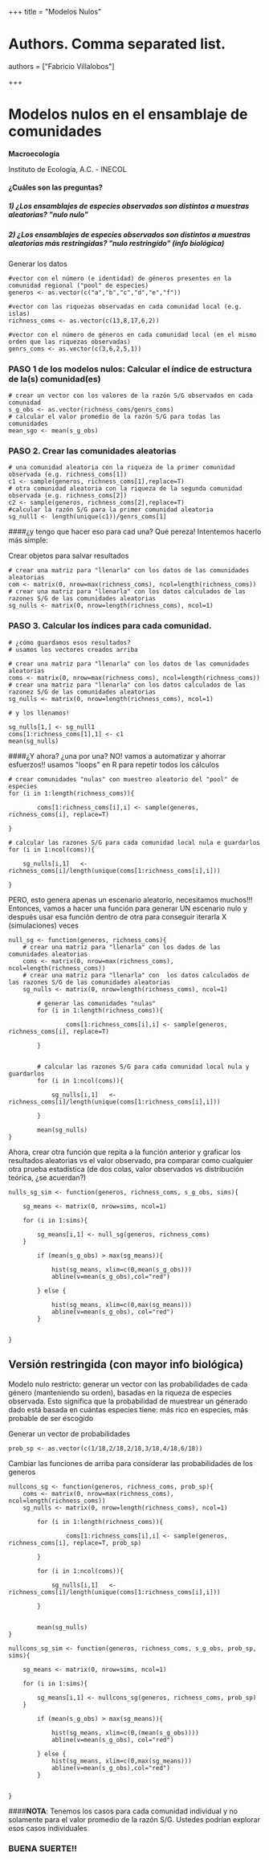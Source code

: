 +++
title = "Modelos Nulos"

# Authors. Comma separated list.
authors = ["Fabricio Villalobos"]

  
+++

# Modelos nulos en el ensamblaje de comunidades

**Macroecología**

Instituto de Ecología, A.C. - INECOL


#### ¿Cuáles son las preguntas? 
##### 1) ¿Los ensamblajes de especies observados son distintos a muestras aleatorias? "nulo nulo"
##### 2) ¿Los ensamblajes de especies observados son distintos a muestras aleatorias más restringidas? "nulo restringido" (info biológica)


Generar los datos
```{r eval=FALSE}
#vector con el número (e identidad) de géneros presentes en la comunidad regional ("pool" de especies)
generos <- as.vector(c("a","b","c","d","e","f"))

#vector con las riquezas observadas en cada comunidad local (e.g. islas)
richness_coms <- as.vector(c(13,8,17,6,2))

#vector con el número de géneros en cada comunidad local (en el mismo orden que las riquezas observadas)
genrs_coms <- as.vector(c(3,6,2,5,1))
```

### PASO 1 de los modelos nulos: Calcular el índice de estructura de la(s) comunidad(es)
```{r eval=FALSE}
# crear un vector con los valores de la razón S/G observados en cada comunidad
s_g_obs <- as.vector(richness_coms/genrs_coms)
# calcular el valor promedio de la razón S/G para todas las comunidades
mean_sgo <- mean(s_g_obs)
```

### PASO 2. Crear las comunidades aleatorias
```{r eval=FALSE}
# una comunidad aleatoria con la riqueza de la primer comunidad observada (e.g. richness_coms[1])
c1 <- sample(generos, richness_coms[1],replace=T)
# otra comunidad aleatoria con la riqueza de la segunda comunidad observada (e.g. richness_coms[2])
c2 <- sample(generos, richness_coms[2],replace=T)
#calcular la razón S/G para la primer comunidad aleatoria
sg_null1 <- length(unique(c1))/genrs_coms[1]
```

####¿y tengo que hacer eso para cad una? Qué pereza! Intentemos hacerlo más simple:

Crear objetos para salvar resultados
```{r eval=FALSE}
# crear una matriz para "llenarla" con los datos de las comunidades aleatorias
com <- matrix(0, nrow=max(richness_coms), ncol=length(richness_coms))
# crear una matriz para "llenarla" con los datos calculados de las razones S/G de las comunidades aleatorias
sg_nulls <- matrix(0, nrow=length(richness_coms), ncol=1)
```

### PASO 3. Calcular los índices para cada comunidad. 
```{r eval=FALSE}
# ¿cómo guardamos esos resultados?
# usamos los vectores creados arriba

# crear una matriz para "llenarla" con los datos de las comunidades aleatorias
coms <- matrix(0, nrow=max(richness_coms), ncol=length(richness_coms))
# crear una matriz para "llenarla" con los datos calculados de las razonez S/G de las comunidades aleatorias
sg_nulls <- matrix(0, nrow=length(richness_coms), ncol=1)

# y los llenamos!

sg_nulls[1,] <- sg_null1
coms[1:richness_coms[1],1] <- c1
mean(sg_nulls)
```

####¿Y ahora? ¿una por una? NO! vamos a automatizar y ahorrar esfuerzos!!
usamos "loops" en R para repetir todos los cálculos

```{r eval=FALSE}
# crear comunidades "nulas" con muestreo aleatorio del "pool" de especies
for (i in 1:length(richness_coms)){
	
		coms[1:richness_coms[i],i] <- sample(generos, richness_coms[i], replace=T)
	
}

# calcular las razones S/G para cada comunidad local nula e guardarlos
for (i in 1:ncol(coms)){
	
	sg_nulls[i,1]	<- richness_coms[i]/length(unique(coms[1:richness_coms[i],i]))	
	
}
```

PERO, esto genera apenas un escenario aleatorio, necesitamos muchos!!!
Entonces, vamos a hacer una función para generar UN escenario nulo y después usar esa función dentro de otra para conseguir iterarla X (simulaciones) veces 

```{r eval=FALSE}
null_sg <- function(generos, richness_coms){
	# crear una matriz para "llenarla" con los dados de las comunidades aleatorias
	coms <- matrix(0, nrow=max(richness_coms), ncol=length(richness_coms))
	# crear una matriz para "llenarla" con  los datos calculados de las razones S/G de las comunidades aleatorias
	sg_nulls <- matrix(0, nrow=length(richness_coms), ncol=1)
	
		# generar las comunidades "nulas" 
		for (i in 1:length(richness_coms)){
			
				coms[1:richness_coms[i],i] <- sample(generos, richness_coms[i], replace=T)
			
		}
	
	
		# calcular las razones S/G para cada comunidad local nula y guardarlos
		for (i in 1:ncol(coms)){
			
			sg_nulls[i,1]	<- richness_coms[i]/length(unique(coms[1:richness_coms[i],i]))	
			
		}
	
		mean(sg_nulls)
}
```

Ahora, crear otra función que repita a la función anterior y graficar los resultados aleatorias vs el valor observado, pra comparar como cualquier otra prueba estadística (de dos colas, valor observados vs distribución teórica, ¿se acuerdan?)

```{r eval=FALSE}
nulls_sg_sim <- function(generos, richness_coms, s_g_obs, sims){

	sg_means <- matrix(0, nrow=sims, ncol=1)
	
	for (i in 1:sims){
		
		sg_means[i,1] <- null_sg(generos, richness_coms)
	}
	
		if (mean(s_g_obs) > max(sg_means)){
			
			hist(sg_means, xlim=c(0,mean(s_g_obs)))
			abline(v=mean(s_g_obs),col="red")
			
		} else {
			
			hist(sg_means, xlim=c(0,max(sg_means)))
			abline(v=mean(s_g_obs), col="red")
		}
	
	
}
```

## Versión restringida (con mayor info biológica)
Modelo nulo restricto: generar un vector con las probabilidades de cada género (manteniendo su orden), basadas en la riqueza de especies observada. 
Esto significa que la probabilidad de muestrear un génerado dado está basada en cuántas especies tiene: más rico en especies, más probable de ser escogido

Generar un vector de probabilidades
```{r eval=FALSE}
prob_sp <- as.vector(c(1/18,2/18,2/18,3/18,4/18,6/18))
```

Cambiar las funciones de arriba para considerar las probabilidades de los generos

```{r eval=FALSE}
nullcons_sg <- function(generos, richness_coms, prob_sp){
	coms <- matrix(0, nrow=max(richness_coms), ncol=length(richness_coms))
	sg_nulls <- matrix(0, nrow=length(richness_coms), ncol=1)
	
		for (i in 1:length(richness_coms)){
			
				coms[1:richness_coms[i],i] <- sample(generos, richness_coms[i], replace=T, prob_sp)
			
		}
		
		for (i in 1:ncol(coms)){
			
			sg_nulls[i,1]	<- richness_coms[i]/length(unique(coms[1:richness_coms[i],i]))	
			
		}
	
		
		mean(sg_nulls)
} 
```

```{r eval=FALSE}
nullcons_sg_sim <- function(generos, richness_coms, s_g_obs, prob_sp, sims){
	
	sg_means <- matrix(0, nrow=sims, ncol=1)
	
	for (i in 1:sims){
		
		sg_means[i,1] <- nullcons_sg(generos, richness_coms, prob_sp)
	}
	
		if (mean(s_g_obs) > max(sg_means)){
			
			hist(sg_means, xlim=c(0,(mean(s_g_obs))))
			abline(v=mean(s_g_obs), col="red")
			
		} else {
			hist(sg_means, xlim=c(0,max(sg_means)))
			abline(v=mean(s_g_obs),col="red")
		}
	
	
}
```
####**NOTA**: Tenemos los casos para cada comunidad individual y no solamente para el valor promedio de la razón S/G. Ustedes podrían explorar esos casos individuales
### BUENA SUERTE!!


